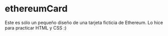 # ethereumCard
Este es sólo un pequeño diseño de una tarjeta ficticia de Ethereum.
Lo hice para practicar HTML y CSS :)
